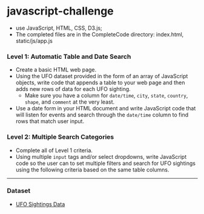 # javascript-challenge
* use JavaScript, HTML, CSS, D3.js;
* The completed files are in the CompleteCode directory: index.html, static/js/app.js

### Level 1: Automatic Table and Date Search
* Create a basic HTML web page.
* Using the UFO dataset provided in the form of an array of JavaScript objects, write code that appends a table to your web page and then adds new rows of data for each UFO sighting.
  * Make sure you have a column for `date/time`, `city`, `state`, `country`, `shape`, and `comment` at the very least.
* Use a date form in your HTML document and write JavaScript code that will listen for events and search through the `date/time` column to find rows that match user input.


### Level 2: Multiple Search Categories
* Complete all of Level 1 criteria.
* Using multiple `input` tags and/or select dropdowns, write JavaScript code so the user can to set multiple filters and search for UFO sightings using the following criteria based on the same table columns.


- - -

### Dataset
* [UFO Sightings Data](UFO-level-1_and_2/CompleteCode/static/js/data.js)

